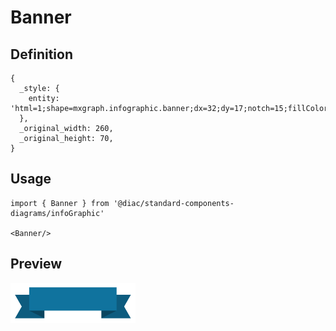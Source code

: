 # Banner

## Definition

```
{
  _style: { 
    entity: 'html=1;shape=mxgraph.infographic.banner;dx=32;dy=17;notch=15;fillColor=#10739E;strokeColor=none;align=center;verticalAlign=middle;fontColor=#ffffff;fontSize=14;fontStyle=1;spacingBottom=15;',
  },
  _original_width: 260,
  _original_height: 70,
}
```

## Usage

```
import { Banner } from '@diac/standard-components-diagrams/infoGraphic'

<Banner/>
```

## Preview

<img src="./banner.png" width="200"/>
